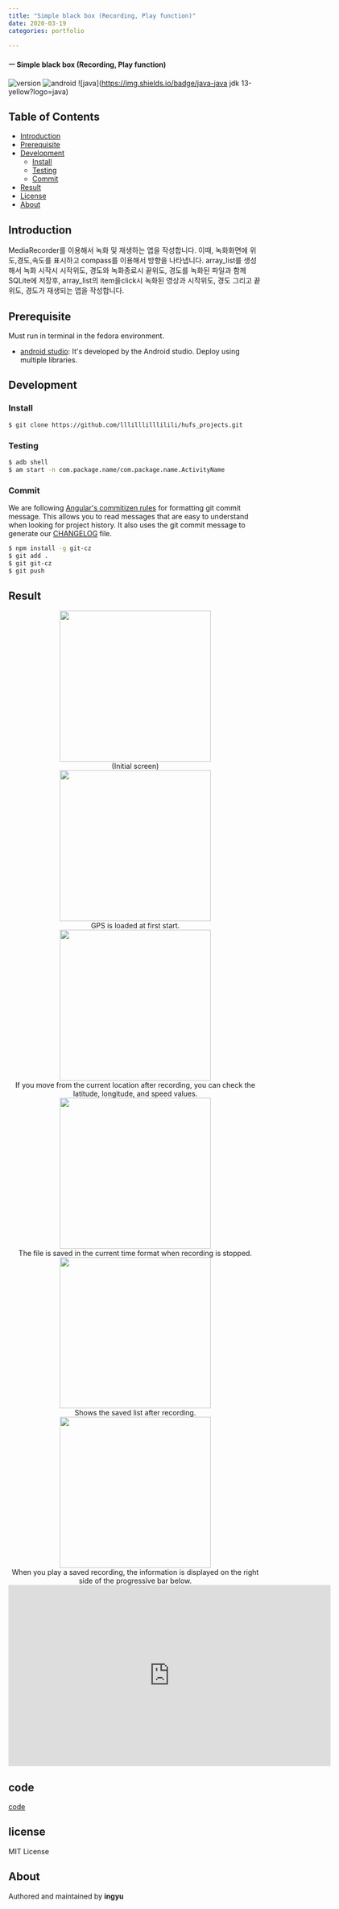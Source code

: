 ```yaml
---
title: "Simple black box (Recording, Play function)"
date: 2020-03-19
categories: portfolio

---
```

#### ㅡ Simple black box (Recording, Play function)

![version](https://img.shields.io/badge/version-0.0.1-orange?)
![android](https://img.shields.io/badge/android-3.4.2-blue?logo=android)
![java](https://img.shields.io/badge/java-java jdk 13-yellow?logo=java)


## Table of Contents

- [Introduction](#introduction)
- [Prerequisite](#prerequisite)
- [Development](#development)
  - [Install](#install)
  - [Testing](#testing)
  - [Commit](#commit)
- [Result](#result)
- [License](#license)
- [About](#about)

## Introduction
MediaRecorder를 이용해서 녹화 및 재생하는 앱을 작성합니다. 이때, 녹화화면에 위도,경도,속도를 표시하고 compass를 이용해서 방향을 나타냅니다. array_list를 생성해서 녹화 시작시 시작위도, 경도와 녹화종료시 끝위도, 경도를 녹화된 파일과 함께 SQLite에 저장후, array_list의 item을click시 녹화된 영상과 시작위도, 경도 그리고 끝위도, 경도가 재생되는 앱을 작성합니다. 

## Prerequisite

Must run in terminal in the fedora environment.

- [android studio](https://developer.android.com/studio): It's developed by the Android studio. Deploy using multiple libraries.

## Development

### Install

```bash
$ git clone https://github.com/lllilllilllilili/hufs_projects.git
```
### Testing

```bash
$ adb shell
$ am start -n com.package.name/com.package.name.ActivityName
```

### Commit

We are following [Angular's commitizen rules](https://github.com/angular/angular.js/blob/master/DEVELOPERS.md#-git-commit-guidelines) for formatting git commit message. This allows you to read messages that are easy to understand when looking for project history. It also uses the git commit message to generate our [CHANGELOG](/CHANGELOG.md) file.
```bash
$ npm install -g git-cz
$ git add .
$ git git-cz
$ git push
```

## Result

<center><img src="../../assets/images/android/a1.png" width="300" height="300"></center>
<center>(Initial screen)</center>

<center><img src="../../assets/images/android/a2.png" width="300" height="300"></center>
<center>GPS is loaded at first start.</center>


<center><img src="../../assets/images/android/a3.png" width="300" height="300"></center>
<center>If you move from the current location after recording, you can check the latitude, longitude, and speed values.</center>

<center><img src="../../assets/images/android/a4.png" width="300" height="300"></center>
<center>The file is saved in the current time format when recording is stopped.</center>

<center><img src="../../assets/images/android/a5.png" width="300" height="300"></center>
<center>Shows the saved list after recording.</center>

<center><img src="../../assets/images/android/a6.png" width="300" height="300"></center>
<center>When you play a saved recording, the information is displayed on the right side of the progressive bar below.</center>


<iframe width="640" height="360" src="https://www.youtube.com/watch?v=1L3viy_noBQ" frameborder="0" gesture="media" allowfullscreen=""></iframe>

## code
[code]

## license
MIT License

## About

Authored and maintained by **ingyu**


[jekyll-docs]: https://jekyllrb.com/docs/home
[jekyll-gh]:   https://github.com/jekyll/jekyll
[jekyll-talk]: https://talk.jekyllrb.com/
[code]: https://github.com/lllilllilllilili/hufs_projects/blob/master/OperatingSystem/Heart%20rate%20measurement.c